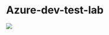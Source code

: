 # Azure-dev-test-lab
</a><a href="https://portal.azure.com/#create/Microsoft.Template/uri/https%3A%2F%2Fraw.githubusercontent.com%2Fmohsinis%2Fazure-dev-test-lab%2Fmaster%2F2F%azuredeploy.json" target="_blank">
    <img src="http://azuredeploy.net/deploybutton.png"/>
</a>
